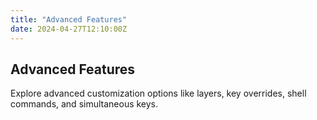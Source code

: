 ```yaml
---
title: "Advanced Features"
date: 2024-04-27T12:10:00Z
---
```


## Advanced Features

Explore advanced customization options like layers, key overrides, shell commands, and simultaneous keys.